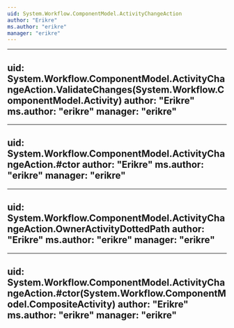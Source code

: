 ```yaml
---
uid: System.Workflow.ComponentModel.ActivityChangeAction
author: "Erikre"
ms.author: "erikre"
manager: "erikre"
---
```


---
uid: System.Workflow.ComponentModel.ActivityChangeAction.ValidateChanges(System.Workflow.ComponentModel.Activity)
author: "Erikre"
ms.author: "erikre"
manager: "erikre"
---

---
uid: System.Workflow.ComponentModel.ActivityChangeAction.#ctor
author: "Erikre"
ms.author: "erikre"
manager: "erikre"
---

---
uid: System.Workflow.ComponentModel.ActivityChangeAction.OwnerActivityDottedPath
author: "Erikre"
ms.author: "erikre"
manager: "erikre"
---

---
uid: System.Workflow.ComponentModel.ActivityChangeAction.#ctor(System.Workflow.ComponentModel.CompositeActivity)
author: "Erikre"
ms.author: "erikre"
manager: "erikre"
---
